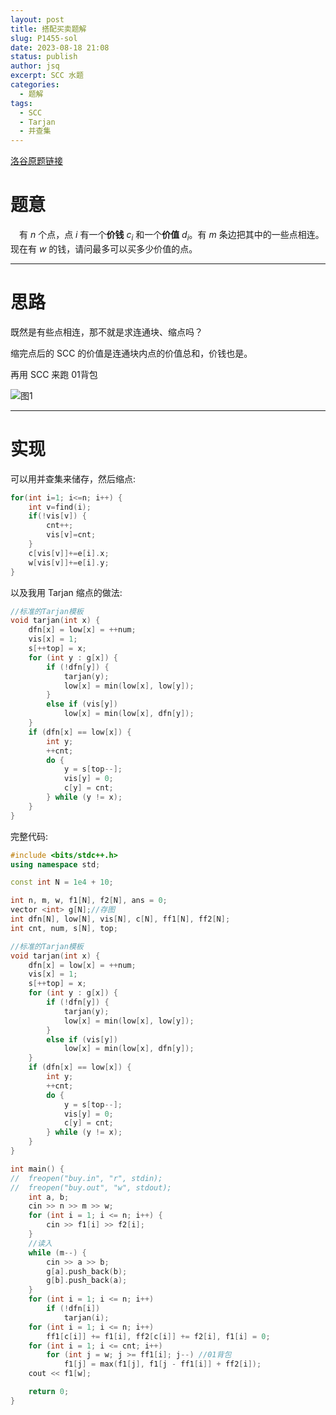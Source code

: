 ```yaml
---
layout: post
title: 搭配买卖题解
slug: P1455-sol
date: 2023-08-18 21:08
status: publish
author: jsq
excerpt: SCC 水题
categories: 
  - 题解
tags: 
  - SCC
  - Tarjan
  - 并查集
---
```


[洛谷原题链接](https://www.luogu.com.cn/problem/P1455)

# 题意

 有 $n$ 个点，点 $i$ 有一个**价钱** $c_i$ 和一个**价值** $d_i$。有 $m$ 条边把其中的一些点相连。现在有 $w$ 的钱，请问最多可以买多少价值的点。

---

# 思路

既然是有些点相连，那不就是求连通块、缩点吗？

缩完点后的 SCC 的价值是连通块内点的价值总和，价钱也是。

再用 SCC 来跑 01背包

![图1](https://img2023.cnblogs.com/blog/3143061/202308/3143061-20230818210709713-1710596127.png)

---

# 实现

可以用并查集来储存，然后缩点:

```cpp
for(int i=1; i<=n; i++) {
    int v=find(i);
    if(!vis[v]) {
        cnt++;
		vis[v]=cnt;
	}
	c[vis[v]]+=e[i].x;
	w[vis[v]]+=e[i].y;
}
```

以及我用 Tarjan 缩点的做法:

```cpp
//标准的Tarjan模板
void tarjan(int x) {
	dfn[x] = low[x] = ++num;
	vis[x] = 1;
	s[++top] = x;
	for (int y : g[x]) {
		if (!dfn[y]) {
			tarjan(y);
			low[x] = min(low[x], low[y]);
		}
		else if (vis[y])
			low[x] = min(low[x], dfn[y]);
	}
	if (dfn[x] == low[x]) {
		int y;
		++cnt;
		do {
			y = s[top--];
			vis[y] = 0;
			c[y] = cnt;
		} while (y != x);
	}
}
```

完整代码:

```cpp
#include <bits/stdc++.h>
using namespace std;

const int N = 1e4 + 10;

int n, m, w, f1[N], f2[N], ans = 0;
vector <int> g[N];//存图
int dfn[N], low[N], vis[N], c[N], ff1[N], ff2[N];
int cnt, num, s[N], top;

//标准的Tarjan模板
void tarjan(int x) {
	dfn[x] = low[x] = ++num;
	vis[x] = 1;
	s[++top] = x;
	for (int y : g[x]) {
		if (!dfn[y]) {
			tarjan(y);
			low[x] = min(low[x], low[y]);
		}
		else if (vis[y])
			low[x] = min(low[x], dfn[y]);
	}
	if (dfn[x] == low[x]) {
		int y;
		++cnt;
		do {
			y = s[top--];
			vis[y] = 0;
			c[y] = cnt;
		} while (y != x);
	}
}

int main() {
//	freopen("buy.in", "r", stdin);
//	freopen("buy.out", "w", stdout);
	int a, b;
	cin >> n >> m >> w;
	for (int i = 1; i <= n; i++) {
		cin >> f1[i] >> f2[i];
	}
    //读入
	while (m--) {
		cin >> a >> b;
		g[a].push_back(b);
		g[b].push_back(a);
	}
	for (int i = 1; i <= n; i++) 
		if (!dfn[i]) 
			tarjan(i);
	for (int i = 1; i <= n; i++) 
		ff1[c[i]] += f1[i], ff2[c[i]] += f2[i], f1[i] = 0;
	for (int i = 1; i <= cnt; i++) 
		for (int j = w; j >= ff1[i]; j--) //01背包
			f1[j] = max(f1[j], f1[j - ff1[i]] + ff2[i]);
	cout << f1[w];

	return 0;
}
```
